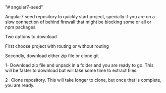 "# angular7-seed" 

Angular7 seed repository to quickly start project, specially if you are on a slow connection of behind firewall that might be blocking some or all or npm packages.

Two options to download

First choose project with routing or without routing

Secondly, download either zip file or clone git

1- Download zip file and unpack in a folder and you are ready to go. This will be faster to download but will take some time to extract files.

2- Clone repository. This will take longer to clone, but once that is complete, you are ready.
